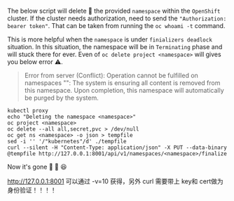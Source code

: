 The below script will delete :muscle: the provided `namespace` within the `OpenShift` cluster. If the cluster needs authorization, need to send the `"Authorization: bearer token"`. That can be taken from running the 
`oc whoami -t` command.

This is more helpful when the `namespace` is under `finializers deadlock` situation. In this situation, the namespace will be in `Terminating` phase and will stuck there for ever. 
Even of `oc delete project <namespace>` will gives you below error :warning:.

> Error from server (Conflict): Operation cannot be fulfilled on namespaces "<namespace>": The system is ensuring all content is removed from this namespace. Upon completion, this namespace will automatically be purged by the system.

```
kubectl proxy
echo "Deleting the namespace <namespace>"
oc project <namespace>
oc delete --all all,secret,pvc > /dev/null
oc get ns <namespace> -o json > tempfile
sed -i '' '/"kubernetes"/d' ./tempfile 
curl --silent -H "Content-Type: application/json" -X PUT --data-binary @tempfile http://127.0.0.1:8001/api/v1/namespaces/<namespace>/finalize
```

Now it's gone :rocket: :racehorse: :satisfied:



http://127.0.0.1:8001 可以通过 -v=10 获得，另外 curl 需要带上 key和 cert做为身份验证！！！！
